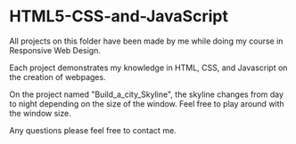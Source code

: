 # HTML5-CSS-and-JavaScript

All projects on this folder have been made by me while doing my course in Responsive Web Design.

Each project  demonstrates my knowledge in HTML, CSS, and Javascript on the creation of webpages.

On the project named "Build_a_city_Skyline", the skyline changes from day to night depending on the size of the window.
Feel free to play around with the window size.

Any questions please feel free to contact me.
